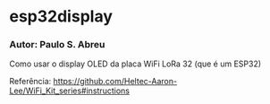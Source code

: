 # esp32display

### Autor: Paulo S. Abreu

Como usar o display OLED da placa WiFi LoRa 32 (que é um ESP32)

Referência: https://github.com/Heltec-Aaron-Lee/WiFi_Kit_series#instructions
